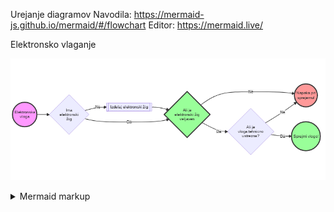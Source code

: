 Urejanje diagramov
Navodila: https://mermaid-js.github.io/mermaid/#/flowchart
Editor: https://mermaid.live/

Elektronsko vlaganje


<!-- generated by mermaid compile action - START -->
![~mermaid diagram 1~](/.resources/elektronsko-vlaganje-md-1.png)
<details>
  <summary>Mermaid markup</summary>

```mermaid
flowchart LR
style START fill:#f9f,stroke:#333,stroke-width:4px
style ERR fill:#f99,stroke:#333,stroke-width:4px
style REC fill:#9f9,stroke:#333,stroke-width:4px
style E font:10px,fill:#9f9,stroke:#333,stroke-width:4px
    START((Elektronska\nvloga)) --> B{Ima\nelektronski\nžig}
    B -->|Ne| ZIG[[Izdelaj elektronski žig]]
    ZIG --> E
    B -->|Da| E{Ali je\nelektronski žig\nveljaven}
    E -->|Da| F{Ali je\nvloga tehnicno\nustrezna?}    
    E -->|Ne| ERR((Napaka pri\nsprejemu!))
    F -->|Ne| ERR((Napaka pri\nsprejemu!))
    F -->|Da| REC((Sprejmi vlogo!))
```

</details>
<!-- generated by mermaid compile action - END -->
